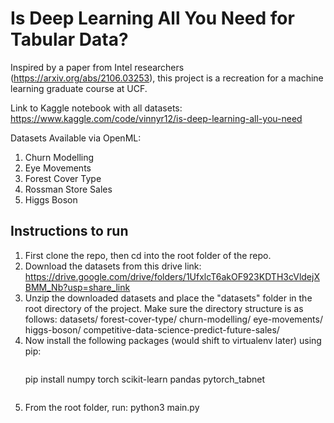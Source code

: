 # Is Deep Learning All You Need for Tabular Data?

Inspired by a paper from Intel researchers (https://arxiv.org/abs/2106.03253), this project is a recreation for a machine learning graduate course at UCF.

Link to Kaggle notebook with all datasets: https://www.kaggle.com/code/vinnyr12/is-deep-learning-all-you-need

Datasets Available via OpenML:
1. Churn Modelling
2. Eye Movements
3. Forest Cover Type
4. Rossman Store Sales
5. Higgs Boson


## Instructions to run
1. First clone the repo, then cd into the root folder of the repo.
2. Download the datasets from this drive link: https://drive.google.com/drive/folders/1UfxlcT6akOF923KDTH3cVldejXBMM_Nb?usp=share_link
3. Unzip the downloaded datasets and place the "datasets" folder in the root directory of the project. Make sure the directory structure is as follows:
    datasets/
         forest-cover-type/
         churn-modelling/
         eye-movements/
         higgs-boson/
         competitive-data-science-predict-future-sales/
4. Now install the following packages (would shift to virtualenv later) using pip:
    ```
    ```
    pip install numpy torch scikit-learn pandas pytorch_tabnet
    ```
    ```
5. From the root folder, run: python3 main.py
